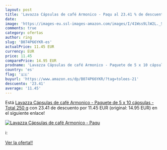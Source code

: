 ```yaml
---
layout: post
title: 'Lavazza Cápsulas de café Armonico - Paqu al 23.41 % de descuento'
date: 
image: 'https://images-eu.ssl-images-amazon.com/images/I/41Wss9LlW2L._SL200_.jpg'
comments: true
category: ofertas
author: ring
slug: 'B074P66YKR-es'
actualPrice: 11.45 EUR
currency: EUR
price: 11.45
comparePrice: 14.95 EUR
prodname: 'Lavazza Cápsulas de café Armonico - Paquete de 5 x 10 cápsulas - Total 250 g'
country: 'es'
flag: '🇪🇸'
buyurl: 'https://www.amazon.es/dp/B074P66YKR/?tag=tolees-21'
descuento: '23.41'
average: '11.45'
---
```


Está [Lavazza Cápsulas de café Armonico - Paquete de 5 x 10 cápsulas - Total 250 g](https://www.amazon.es/dp/B074P66YKR/?tag=tolees-21) con 23.41 de descuento por 11.45 EUR (original: 14.95 EUR) en el siguiente enlace!

[![Lavazza Cápsulas de café Armonico - Paqu](https://images-eu.ssl-images-amazon.com/images/I/41Wss9LlW2L._SL200_.jpg)](https://www.amazon.es/dp/B074P66YKR/?tag=tolees-21)

ℹ️:


[Ver la oferta!!](https://www.amazon.es/dp/B074P66YKR/?tag=tolees-21)
